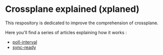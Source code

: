 # Crossplane explained (xplaned)

This respository is dedicated to improve the comprehension of
crossplane. 

Here you'll find a series of articles explaining how it works : 

* [poll-interval](./poll-interval/poll-interval.md)
* [sync-ready](./sync-ready/README.md)
